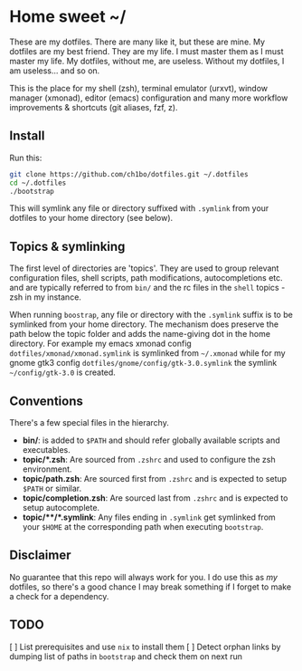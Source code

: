 # Home sweet ~/

These are my dotfiles. There are many like it, but these are mine. My dotfiles are my best friend. They are my life. I must master them as I must master my life. My dotfiles, without me, are useless. Without my dotfiles, I am useless... and so on.

This is the place for my shell (zsh), terminal emulator (urxvt), window manager (xmonad), editor (emacs) configuration and many more workflow improvements & shortcuts (git aliases, fzf, z).

## Install

Run this:

```sh
git clone https://github.com/ch1bo/dotfiles.git ~/.dotfiles
cd ~/.dotfiles
./bootstrap
```

This will symlink any file or directory suffixed with `.symlink` from your dotfiles to your home directory (see below).

## Topics & symlinking

The first level of directories are 'topics'. They are used to group relevant configuration files, shell scripts, path modifications, autocompletions etc. and are typically referred to from `bin/` and the rc files in the `shell` topics - zsh in my instance.

When running `boostrap`, any file or directory with the `.symlink` suffix is to be symlinked from your home directory. The mechanism does preserve the path below the topic folder and adds the name-giving dot in the home directory. For example my emacs xmonad config `dotfiles/xmonad/xmonad.symlink` is symlinked from `~/.xmonad` while for my gnome gtk3 config `dotfiles/gnome/config/gtk-3.0.symlink` the symlink `~/config/gtk-3.0` is created.

## Conventions

There's a few special files in the hierarchy.

- **bin/**: is added to `$PATH` and should refer globally available scripts and executables.
- **topic/\*.zsh**: Are sourced from `.zshrc` and used to configure the zsh environment.
- **topic/path.zsh**: Are sourced first from `.zshrc` and is expected to setup `$PATH` or similar.
- **topic/completion.zsh**: Are sourced last from `.zshrc` and is expected to setup autocomplete.
- **topic/\*\*/\*.symlink**: Any files ending in `.symlink` get symlinked
  from your `$HOME` at the corresponding path when executing `bootstrap`.

## Disclaimer

No guarantee that this repo will always work for you. I do use this as *my*
dotfiles, so there's a good chance I may break something if I forget to make a
check for a dependency.

## TODO
[ ] List prerequisites and use `nix` to install them
[ ] Detect orphan links by dumping list of paths in `bootstrap` and check them on next run
